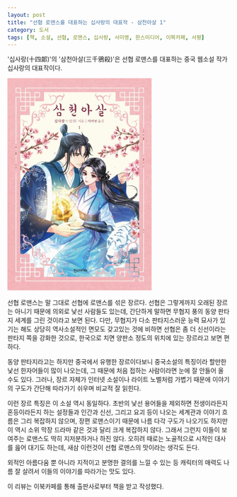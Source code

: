 ```yaml
---
layout: post
title: "선협 로맨스를 대표하는 십사랑의 대표작 - 삼천아살 1"
category: 도서
tags: [책, 소설, 선협, 로맨스, 십사랑, 서미영, 한스미디어, 이북카페, 서평]
---
```


'십사랑(十四郞)'의
'삼천아살(三千鴉殺)'은
선협 로맨스를 대표하는 중국 웹소설 작가 십사랑의 대표작이다.

![표지](/images/book/love-of-thousand-years-1-book-h480.jpg)

선협 로맨스는 말 그대로 선협에 로맨스를 섞은 장르다.
선협은 그렇게까지 오래된 장르는 아니기 때문에 의외로 낯선 사람들도 있는데,
간단하게 말하면 무협지 풍의 동양 판타지 세계를 그린 것이라고 보면 된다.
다만, 무협지가 다소 판타지스러운 능력 묘사가 있기는 해도 상당히 역사소설적인 면모도 갖고있는 것에 비하면
선협은 좀 더 신선이라는 판타지 쪽을 강화한 것으로,
한국으로 치면 양판소 정도의 위치에 있는 장르라고 보면 편하다.

동양 판타지라고는 하지만 중국에서 유행한 장르이다보니
중국소설의 특징이라 할만한 낯선 한자어들이 많이 나오는데,
그 때문에 처음 접하는 사람이라면 눈에 잘 안들어 올 수도 있다.
그러나, 장르 자체가 인터넷 소설이나 라이트 노벨처럼 가볍기 때문에
이야기의 구도가 간단해 따라가기 쉬우며 비교적 잘 읽힌다.

이런 장르 특징은 이 소설 역시 동일하다.
초반의 낯선 용어들을 제외하면
전생이라든지 혼등이라든지 하는 설정들과
인간과 신선, 그리고 요괴 등이 나오는 세계관과 이야기 흐름은 그리 복잡하지 않으며,
장편 로맨스이기 때문에 나름 다각 구도가 나오기도 하지만
이 역시 소위 막장 드라마 같은 것과 달리 크게 복잡하지 않다.
그래서 그런지 이들이 보여주는 로맨스도 딱히 지저분하거나 하진 않다.
오히려 때로는 노골적으로 시적인 대사를 읊어 대기도 하는데,
새삼 이런것이 선협 로맨스의 맛이라는 생각도 든다.

외적인 아름다움 뿐 아니라 지적이고 분명한 결의를 느낄 수 있는 등
캐릭터의 매력도 나름 잘 살려서 이들의 이야기를 따라가는 맛도 있다.



<div class="im im-info">
이 리뷰는 이북카페를 통해 출판사로부터 책을 받고 작성했다.
</div>
